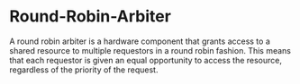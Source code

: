# Round-Robin-Arbiter
A round robin arbiter is a hardware component that grants access to a shared resource to multiple requestors in a round robin fashion. This means that each requestor is given an equal opportunity to access the resource, regardless of the priority of the request.
